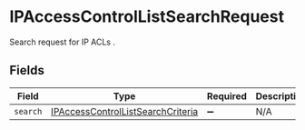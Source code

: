 # IPAccessControlListSearchRequest

Search request for IP ACLs .


## Fields

| Field                                                                                         | Type                                                                                          | Required                                                                                      | Description                                                                                   |
| --------------------------------------------------------------------------------------------- | --------------------------------------------------------------------------------------------- | --------------------------------------------------------------------------------------------- | --------------------------------------------------------------------------------------------- |
| `search`                                                                                      | [IPAccessControlListSearchCriteria](../../models/shared/ipaccesscontrollistsearchcriteria.md) | :heavy_minus_sign:                                                                            | N/A                                                                                           |